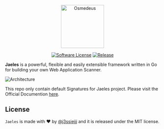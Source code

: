 
<p align="center">
  <img alt="Osmedeus" src="https://image.flaticon.com/icons/svg/1432/1432425.svg" height="140" />
  <p align="center">
    <a href=""><img alt="Software License" src="https://img.shields.io/badge/license-MIT-brightgreen.svg?style=flat-square"></a>
    <a href="https://github.com/j3ssie/Osmedeus"><img alt="Release" src="https://img.shields.io/badge/version-beta%20v0.1-red.svg"></a>
  </p>
</p>

**Jaeles** is a powerful, flexible and easily extensible framework written in Go for building your own Web Application Scanner.

![Architecture](https://github.com/jaeles-project/jaeles-plugins/blob/master/imgs/jaeles-architecture.png?raw=true)

This repo only contain default Signatures for Jaeles project. Please visit the
Official Documention [here](https://jaeles-project.github.io/).

## License

`Jaeles` is made with ♥  by [@j3ssiejjj](https://twitter.com/j3ssiejjj) and it is released under the MIT license.